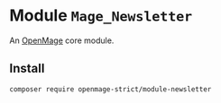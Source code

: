 # Module `Mage_Newsletter`

An [OpenMage][1] core module.

## Install

``` bash
composer require openmage-strict/module-newsletter
```

[1]: https://github.com/OpenMage/magento-lts
